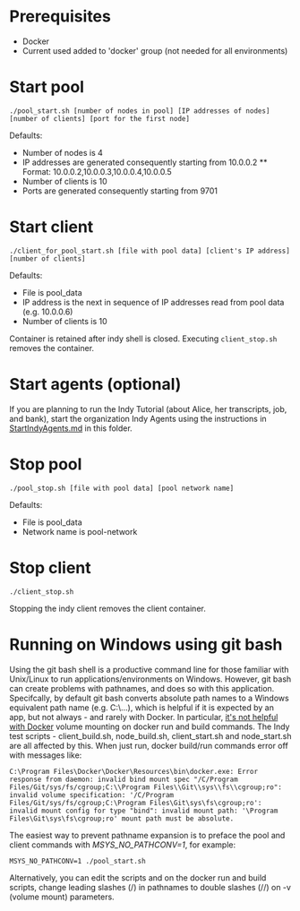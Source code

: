 # Prerequisites
* Docker
* Current used added to 'docker' group (not needed for all environments)

# Start pool
```
./pool_start.sh [number of nodes in pool] [IP addresses of nodes] [number of clients] [port for the first node]
```
Defaults:
* Number of nodes is 4
* IP addresses are generated consequently starting from 10.0.0.2
** Format: 10.0.0.2,10.0.0.3,10.0.0.4,10.0.0.5
* Number of clients is 10
* Ports are generated consequently starting from 9701

# Start client
```
./client_for_pool_start.sh [file with pool data] [client's IP address] [number of clients]
```
Defaults:
* File is pool_data
* IP address is the next in sequence of IP addresses read from pool data (e.g. 10.0.0.6)
* Number of clients is 10

Container is retained after indy shell is closed. Executing ```client_stop.sh``` removes the container.

# Start agents (optional)

If you are planning to run the Indy Tutorial (about Alice, her transcripts, job, and bank), start the organization Indy Agents using the instructions in [StartIndyAgents.md](StartIndyAgents.md) in this folder.

# Stop pool
```
./pool_stop.sh [file with pool data] [pool network name]
```
Defaults:
* File is pool_data
* Network name is pool-network

# Stop client
```
./client_stop.sh
```
Stopping the indy client removes the client container.

# Running on Windows using git bash

Using the git bash shell is a productive command line for those familiar with Unix/Linux to run applications/environments on Windows. However, git bash can create problems with pathnames, and does so with this application. Specifcally, by default git bash converts absolute path names to a Windows equivalent path name (e.g. C:\\...), which is helpful if it is expected by an app, but not always - and rarely with Docker.  In particular, [it's not helpful with Docker](https://github.com/moby/moby/issues/24029) volume mounting on docker run and build commands. The Indy test scripts - client_build.sh, node_build.sh, client_start.sh and node_start.sh are all affected by this. When just run, docker build/run commands error off with messages like:

```
C:\Program Files\Docker\Docker\Resources\bin\docker.exe: Error response from daemon: invalid bind mount spec "/C/Program Files/Git/sys/fs/cgroup;C:\\Program Files\\Git\\sys\\fs\\cgroup;ro": invalid volume specification: '/C/Program Files/Git/sys/fs/cgroup;C:\Program Files\Git\sys\fs\cgroup;ro': invalid mount config for type "bind": invalid mount path: '\Program Files\Git\sys\fs\cgroup;ro' mount path must be absolute.
```

The easiest way to prevent pathname expansion is to preface the pool and client commands with *MSYS_NO_PATHCONV=1*, for example:

```
MSYS_NO_PATHCONV=1 ./pool_start.sh
```

Alternatively, you can edit the scripts and on the docker run and build scripts, change leading slashes (/) in pathnames to double slashes (//) on -v (volume mount) parameters.
